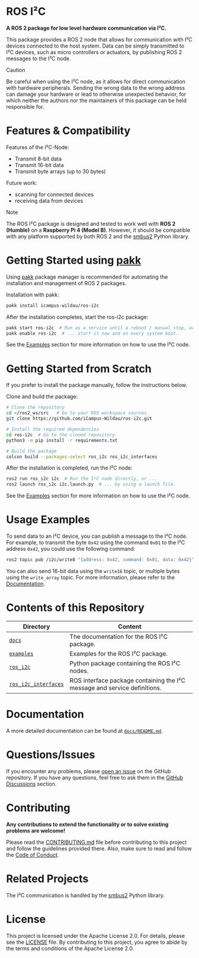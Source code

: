 # ROS I²C

**A ROS 2 package for low level hardware communication via I²C.**

This package provides a ROS 2 node that allows for communication with I²C devices connected to the host system. Data can be simply transmitted to I²C devices, such as micro controllers or actuators, by publishing ROS 2 messages to the I²C node.

> [!CAUTION]
> Be careful when using the I²C node, as it allows for direct communication with hardware peripherals. Sending the wrong data to the wrong address can damage your hardware or lead to otherwise unexpected behavior, for which neither the authors nor the maintainers of this package can be held responsible for.

# Features & Compatibility

Features of the I²C-Node:
- Transmit 8-bit data
- Transmit 16-bit data
- Transmit byte arrays (up to 30 bytes)

Future work:
- scanning for connected devices
- receiving data from devices

> [!NOTE]
> The ROS I²C package is designed and tested to work well with **ROS 2 (Humble)** on a **Raspberry Pi 4 (Model B)**. However, it should be compatible with any platform supported by both ROS 2 and the [smbus2](https://github.com/kplindegaard/smbus2) Python library.

<!-- MD+:generate.getting_started.pakk
header = '# Getting Started using [pakk](https://github.com/iCampus-Wildau/pakk)'
level = 1
installation = True
usage = True
-->
# Getting Started using [pakk](https://github.com/iCampus-Wildau/pakk)
Using [pakk](https://github.com/iCampus-Wildau/pakk) package manager is recommended for automating the installation and management of ROS 2 packages.

Installation with pakk:
```bash
pakk install icampus-wildau/ros-i2c
```

After the installation completes, start the ros-i2c package:
```bash
pakk start ros-i2c  # Run as a service until a reboot / manual stop, or ...
pakk enable ros-i2c  # ... start it now and on every system boot.
```

<!-- MD+FIN:generate.getting_started.pakk -->

See the [Examples](#usage-examples) section for more information on how to use the I²C node.

# Getting Started from Scratch

If you prefer to install the package manually, follow the instructions below.


<!-- MD+:TODO: Auto generate by parsing the pakk.cfg file -->

Clone and build the package:

```bash
# Clone the repository
cd ~/ros2_ws/src   # Go to your ROS workspace sources.
git clone https://github.com/iCampus-Wildau/ros-i2c.git

# Install the required dependencies
cd ros-i2c  # Go to the cloned repository.
python3 -m pip install -r requirements.txt

# Build the package
colcon build --packages-select ros_i2c ros_i2c_interfaces
```

<!-- ## Usage  -->

<!-- MD+:TODO: Auto generate by parsing the repo -->

After the installation is completed, run the I²C node:

```bash
ros2 run ros_i2c i2c  # Run the I²C node directly, or ...
ros2 launch ros_i2c i2c.launch.py  # ... by using a launch file.
```

See the [Examples](#usage-examples) section for more information on how to use the I²C node.

# Usage Examples

To send data to an I²C device, you can publish a message to the I²C node. For example, to transmit the byte `0x42` using the command `0x01` to the I²C address `0x42`, you could use the following command:

```bash
ros2 topic pub /i2c/write8 "{address: 0x42, command: 0x01, data: 0x42}"
```

You can also send 16-bit data using the `write16` topic, or multiple bytes using the `write_array` topic. For more information, please refer to the [Documentation](docs/README.md).

<!-- MD+:generate.content
header = '# Contents of this Repository'
level = 1
dirs = True
md_files = False
-->
# Contents of this Repository

|Directory                                 |Content                                                                  |
|------------------------------------------|-------------------------------------------------------------------------|
|[`docs`](docs)                            |The documentation for the ROS I²C package.                               |
|[`examples`](examples)                    |Examples for the ROS I²C package.                                        |
|[`ros_i2c`](ros_i2c)                      |Python package containing the ROS I²C nodes.                             |
|[`ros_i2c_interfaces`](ros_i2c_interfaces)|ROS interface package containing the I²C message and service definitions.|
<!-- MD+FIN:generate.content -->

# Documentation

A more detailed documentation can be found at [`docs/README.md`](docs/README.md).

# Questions/Issues

If you encounter any problems, please [open an issue](https://github.com/icampus-wildau/ros-i2c/issues) on the GitHub repository. If you have any questions, feel free to ask them in the [GitHub Discussions](https://github.com/icampus-wildau/ros-i2c/discussions) section.

# Contributing

**Any contributions to extend the functionality or to solve existing problems are welcome!**

Please read the [CONTRIBUTING.md](CONTRIBUTING.md) file before contributing to this project and follow the guidelines provided there. Also, make sure to read and follow the [Code of Conduct](CODE_OF_CONDUCT.md).

# Related Projects

The I²C communication is handled by the [smbus2](https://github.com/kplindegaard/smbus2) Python library.

# License

This project is licensed under the Apache License 2.0. For details, please see the [LICENSE](LICENCE) file. By contributing to this project, you agree to abide by the terms and conditions of the Apache License 2.0.
